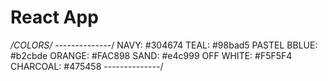 # React App
*/COLORS/*
--------------/
NAVY: #304674
TEAL: #98bad5
PASTEL BBLUE: #b2cbde
ORANGE: #FAC898	
SAND: #e4c999
OFF WHITE: #F5F5F4
CHARCOAL: #475458
--------------/
